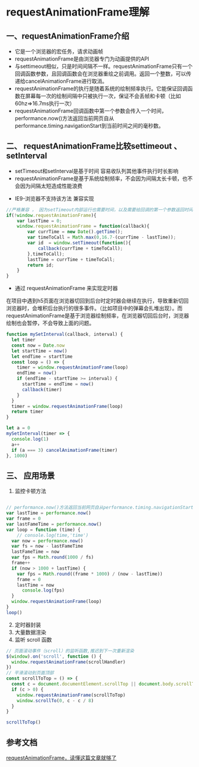 # requestAnimationFrame理解

## 一、requestAnimationFrame介绍

+ 它是一个浏览器的宏任务，请求动画帧
+ requestAnimationFrame是由浏览器专门为动画提供的API
+ 与settimeout相似，只是时间间隔不一样。requestAnimationFrame只有一个回调函数参数，且回调函数会在浏览器重绘之前调用。返回一个整数，可以传递给cancelAnimationFrame进行取消。
+ requestAnimationFrame的执行是随着系统的绘制频率执行。它能保证回调函数在屏幕每一次的绘制间隔中只被执行一次，保证不会丢帧和卡顿（比如60hz=>16.7ms执行一次）
+ requestAnimationFrame回调函数中第一个参数会传入一个时间，performance.now()方法返回当前网页自从performance.timing.navigationStart到当前时间之间的毫秒数。


## 二、 requestAnimationFrame比较settimeout 、setInterval

+ setTimeout和setInterval是基于时间 容易收队列其他事件执行时长影响
+ requestAnimationFrame是基于系统绘制频率，不会因为间隔太长卡顿，也不会因为间隔太短造成性能浪费

- IE9-浏览器不支持该方法 兼容实现

```javascript
//严格兼容 ， 因为setTimeout内部运行也需要时间，以及需要给回调的第一个参数返回时间戳
if(!window.requestAnimationFrame){
    var lastTime = 0;
    window.requestAnimationFrame = function(callback){
        var currTime = new Date().getTime();
        var timeToCall = Math.max(0,16.7-(currTime - lastTime));
        var id  = window.setTimeout(function(){
            callback(currTime + timeToCall);
        },timeToCall);
        lastTime = currTime + timeToCall;
        return id;
    }
}

```

- 通过 requestAnimationFrame 来实现定时器

在项目中遇到h5页面在浏览器切回到后台时定时器会继续在执行，导致重新切回浏览器时，会堆积后台执行的很多事件。（比如项目中的弹幕会扎堆出现）。而requestAnimationFrame是基于浏览器绘制频率，在浏览器切回后台时，浏览器绘制也会暂停，不会导致上面的问题。

```javascript
function mySetInterval(callback, interval) {
  let timer
  const now = Date.now
  let startTime = now()
  let endTime = startTime
  const loop = () => {
    timer = window.requestAnimationFrame(loop)
    endTime = now()
    if (endTime - startTime >= interval) {
      startTime = endTime = now()
      callback(timer)
    }
  }
  timer = window.requestAnimationFrame(loop)
  return timer
}

let a = 0
mySetInterval(timer => {
  console.log(1)
  a++
  if (a === 3) cancelAnimationFrame(timer)
}, 1000)

```

## 三、 应用场景

1. 监控卡顿方法

```javascript

// performance.now()方法返回当前网页自从performance.timing.navigationStart到当前时间之间的毫秒数。
var lastTime = performance.now()
var frame = 0
var lastFameTime = performance.now()
var loop = function (time) {
    // console.log(time,'time')
  var now = performance.now()
  var fs = now - lastFameTime
  lastFameTime = now
  var fps = Math.round(1000 / fs)
  frame++
  if (now > 1000 + lastTime) {
    var fps = Math.round((frame * 1000) / (now - lastTime))
    frame = 0
    lastTime = now
      console.log(fps)
  }
  window.requestAnimationFrame(loop)
}
loop()
```

2. 定时器封装
3. 大量数据渲染
4. 监听 scroll 函数

```javascript
// 页面滚动事件（scroll）的监听函数,推迟到下一次重新渲染
$(window).on('scroll', function () {
  window.requestAnimationFrame(scrollHandler)
})
// 平滑滚动到页面顶部
const scrollToTop = () => { 
  const c = document.documentElement.scrollTop || document.body.scrollTop 
  if (c > 0) {  
    window.requestAnimationFrame(scrollToTop) 
    window.scrollTo(0, c - c / 8) 
  }
}

scrollToTop()
```

## 参考文档

[requestAnimationFrame，读懂这篇文章就够了](https://blog.csdn.net/weixin_44730897/article/details/116532510)
